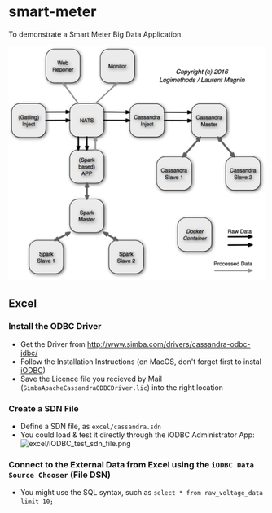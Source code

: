 # smart-meter
To demonstrate a Smart Meter Big Data Application.

![SmartMeter.png](SmartMeter.png "SmartMeter Architecture")

## Excel

### Install the ODBC Driver

* Get the Driver from http://www.simba.com/drivers/cassandra-odbc-jdbc/
* Follow the Installation Instructions (on MacOS, don't forget first to instal [iODBC](http://www.iodbc.org/))
* Save the Licence file you recieved by Mail (`SimbaApacheCassandraODBCDriver.lic`) into the right location

### Create a SDN File

* Define a SDN file, as `excel/cassandra.sdn`
* You could load & test it directly through the iODBC Administrator App:
![excel/iODBC_test_sdn_file.png](iODBC_test_sdn_file.png)

### Connect to the External Data from Excel using the `iODBC Data Source Chooser` (File DSN)

* You might use the SQL syntax, such as `select * from raw_voltage_data limit 10;`
